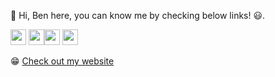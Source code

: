 <p>👋 Hi, Ben here, you can know me by checking below links!  😃.</p>
<p><a href="https://twitter.com/re4388"><img src="https://img.shields.io/badge/twitter-%231DA1F2.svg?&    style=for-the-badge&logo=twitter&logoColor=white" height=25></a> <a href="https://www.linkedin.com/in/pinweihu/"><img src="https://img.shields.io/badge/linkedin-%230077B5.svg?&    style=for-the-badge&logo=linkedin&logoColor=white" height=25></a><a href="https://medium.com/@hupinwei"><img src="https://img.shields.io/badge/medium-%2312100E.svg?&    style=for-the-badge&logo=medium&logoColor=white" height=25></a> <a href="https://dev.to/re4388"><img src="https://img.shields.io/badge/DEV.TO-%230A0A0A.svg?&    style=for-the-badge&logo=dev-dot-to&logoColor=white" height=25></a></p>
<p>😁 <a href="https://ben-notes.vercel.app/#/repos">Check out my website</a></p>

